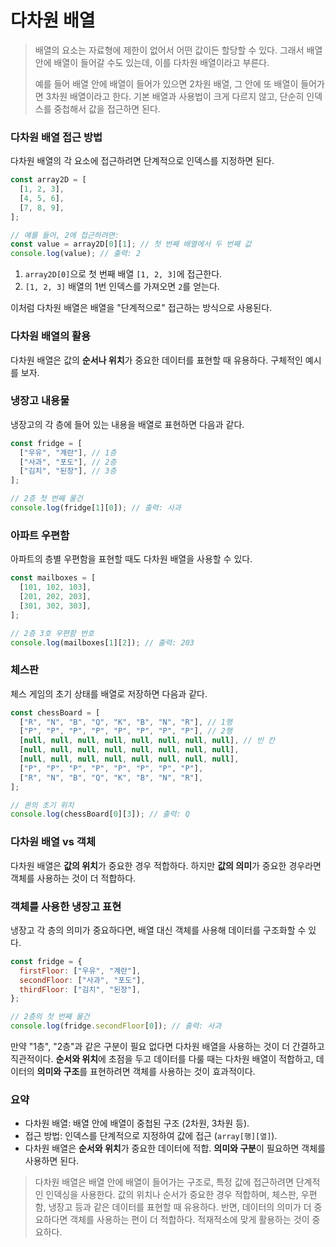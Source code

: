 # 다차원 배열

> 배열의 요소는 자료형에 제한이 없어서 어떤 값이든 할당할 수 있다. 그래서 배열 안에 배열이 들어갈 수도 있는데, 이를 다차원 배열이라고 부른다.
>
> 예를 들어 배열 안에 배열이 들어가 있으면 2차원 배열, 그 안에 또 배열이 들어가면 3차원 배열이라고 한다. 기본 배열과 사용법이 크게 다르지 않고, 단순히 인덱스를 중첩해서 값을 접근하면 된다.

### 다차원 배열 접근 방법

다차원 배열의 각 요소에 접근하려면 단계적으로 인덱스를 지정하면 된다.

```jsx
const array2D = [
  [1, 2, 3],
  [4, 5, 6],
  [7, 8, 9],
];

// 예를 들어, 2에 접근하려면:
const value = array2D[0][1]; // 첫 번째 배열에서 두 번째 값
console.log(value); // 출력: 2
```

1. `array2D[0]`으로 첫 번째 배열 `[1, 2, 3]`에 접근한다.
2. `[1, 2, 3]` 배열의 1번 인덱스를 가져오면 `2`를 얻는다.

이처럼 다차원 배열은 배열을 "단계적으로" 접근하는 방식으로 사용된다.

### 다차원 배열의 활용

다차원 배열은 값의 **순서나 위치**가 중요한 데이터를 표현할 때 유용하다. 구체적인 예시를 보자.

### 냉장고 내용물

냉장고의 각 층에 들어 있는 내용을 배열로 표현하면 다음과 같다.

```jsx
const fridge = [
  ["우유", "계란"], // 1층
  ["사과", "포도"], // 2층
  ["김치", "된장"], // 3층
];

// 2층 첫 번째 물건
console.log(fridge[1][0]); // 출력: 사과
```

### 아파트 우편함

아파트의 층별 우편함을 표현할 때도 다차원 배열을 사용할 수 있다.

```jsx
const mailboxes = [
  [101, 102, 103],
  [201, 202, 203],
  [301, 302, 303],
];

// 2층 3호 우편함 번호
console.log(mailboxes[1][2]); // 출력: 203
```

### 체스판

체스 게임의 초기 상태를 배열로 저장하면 다음과 같다.

```jsx
const chessBoard = [
  ["R", "N", "B", "Q", "K", "B", "N", "R"], // 1행
  ["P", "P", "P", "P", "P", "P", "P", "P"], // 2행
  [null, null, null, null, null, null, null, null], // 빈 칸
  [null, null, null, null, null, null, null, null],
  [null, null, null, null, null, null, null, null],
  ["P", "P", "P", "P", "P", "P", "P", "P"],
  ["R", "N", "B", "Q", "K", "B", "N", "R"],
];

// 퀸의 초기 위치
console.log(chessBoard[0][3]); // 출력: Q
```

### 다차원 배열 vs 객체

다차원 배열은 **값의 위치**가 중요한 경우 적합하다. 하지만 **값의 의미**가 중요한 경우라면 객체를 사용하는 것이 더 적합하다.

### 객체를 사용한 냉장고 표현

냉장고 각 층의 의미가 중요하다면, 배열 대신 객체를 사용해 데이터를 구조화할 수 있다.

```jsx
const fridge = {
  firstFloor: ["우유", "계란"],
  secondFloor: ["사과", "포도"],
  thirdFloor: ["김치", "된장"],
};

// 2층의 첫 번째 물건
console.log(fridge.secondFloor[0]); // 출력: 사과
```

만약 "1층", "2층"과 같은 구분이 필요 없다면 다차원 배열을 사용하는 것이 더 간결하고 직관적이다. **순서와 위치**에 초점을 두고 데이터를 다룰 때는 다차원 배열이 적합하고, 데이터의 **의미와 구조**를 표현하려면 객체를 사용하는 것이 효과적이다.

### 요약

- 다차원 배열: 배열 안에 배열이 중첩된 구조 (2차원, 3차원 등).
- 접근 방법: 인덱스를 단계적으로 지정하여 값에 접근 (`array[행][열]`).
- 다차원 배열은 **순서와 위치**가 중요한 데이터에 적합. **의미와 구분**이 필요하면 객체를 사용하면 된다.

> 다차원 배열은 배열 안에 배열이 들어가는 구조로, 특정 값에 접근하려면 단계적인 인덱싱을 사용한다. 값의 위치나 순서가 중요한 경우 적합하며, 체스판, 우편함, 냉장고 등과 같은 데이터를 표현할 때 유용하다. 반면, 데이터의 의미가 더 중요하다면 객체를 사용하는 편이 더 적합하다. 적재적소에 맞게 활용하는 것이 중요하다.
